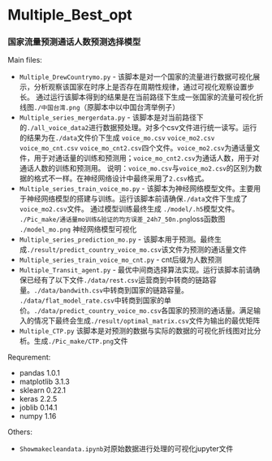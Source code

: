 # Multiple_Best_opt
### 国家流量预测通话人数预测选择模型


Main files:
 * `Multiple_DrewCountrymo.py` - 该脚本是对一个国家的流量进行数据可视化展示，分析观察该国家在时序上是否存在周期性规律，通过可视化观察设置步长。
 通过运行该脚本得到的结果是在当前路径下生成一张国家的流量可视化折线图`./中国台湾.png`（原脚本中以中国台湾举例子）
 * `Multiple_series_mergerdata.py` - 该脚本是对当前路径下的`./all_voice_data2`进行数据预处理。对多个csv文件进行统一读写。运行的结果为在`./data`文件价下生成
`voice_mo.csv` `voice_mo2.csv` `voice_mo_cnt.csv` `voice_mo_cnt2.csv`四个文件。`voice_mo2.csv`为通话量文件，用于对通话量的训练和预测用；`voice_mo_cnt2.csv`为通话人数，用于对通话人数的训练和预测用。
 说明：`voice_mo.csv`与`voice_mo2.csv`的区别为数据的格式不一样。在神经网络设计中最终采用了`2.csv`格式。
 * `Multiple_series_train_voice_mo.py` - 该脚本为神经网络模型文件。主要用于神经网络模型的搭建与训练。运行该脚本前请确保`./data`文件下生成了`voice_mo2.csv`文件。
 通过模型训练最终生成
 `./model/.h5`模型文件。
 `./Pic_make/通话量mo训练&验证的均方误差_24h7_50n.png`loss函数图
 `./model_mo.png` 神经网络模型可视化
 * `Multiple_series_prediction_mo.py` - 该脚本用于预测。最终生成`./result/predict_country_voice_mo.csv`该文件为预测的通话量文件
 * `Multiple_series_train_voice_mo_cnt.py` - cnt后缀为人数预测
 * `Multiple_Transit_agent.py` - 最优中间商选择算法实现。运行该脚本前请确保已经有了以下文件`./data/rest.csv`运营商到中转商的链路容量。`./data/bandwith.csv`中转商到国家的链路容量。
 `./data/flat_model_rate.csv`中转商到国家的单价。`./data/predict_country_voice_mo.csv`各国家的预测的通话量。满足输入的情况下最终会生成`./result/optimal_matrix.csv`文件为输出的最优矩阵
  * `Multiple_CTP.py` 该脚本是对预测的数据与实际的数据的可视化折线图对比分析。生成`./Pic_make/CTP.png`文件
 
 
Requrement:
 * pandas 1.0.1
 * matplotlib 3.1.3
 * sklearn 0.22.1
 * keras 2.2.5
 * joblib 0.14.1
 * numpy 1.16
 
Others:
 * `Showmakecleandata.ipynb`对原始数据进行处理的可视化jupyter文件
